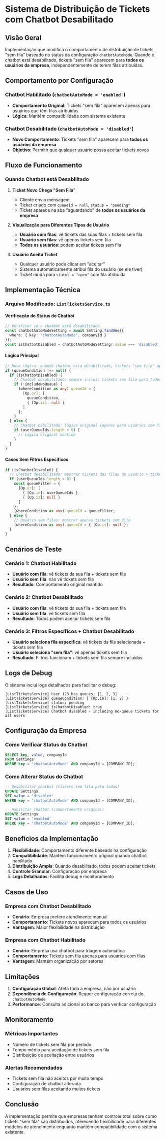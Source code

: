 # Sistema de Distribuição de Tickets com Chatbot Desabilitado

## Visão Geral

Implementação que modifica o comportamento de distribuição de tickets "sem fila" baseado no status da configuração `chatbotAutoMode`. Quando o chatbot está desabilitado, tickets "sem fila" aparecem para **todos os usuários da empresa**, independentemente de terem filas atribuídas.

## Comportamento por Configuração

### Chatbot Habilitado (`chatbotAutoMode = 'enabled'`)
- **Comportamento Original**: Tickets "sem fila" aparecem apenas para usuários que têm filas atribuídas
- **Lógica**: Mantém compatibilidade com sistema existente

### Chatbot Desabilitado (`chatbotAutoMode = 'disabled'`)
- **Novo Comportamento**: Tickets "sem fila" aparecem para **todos os usuários da empresa**
- **Objetivo**: Permitir que qualquer usuário possa aceitar tickets novos

## Fluxo de Funcionamento

### Quando Chatbot está Desabilitado

1. **Ticket Novo Chega "Sem Fila"**
   - Cliente envia mensagem
   - Ticket criado com `queueId = null`, `status = "pending"`
   - Ticket aparece na aba "aguardando" de **todos os usuários da empresa**

2. **Visualização para Diferentes Tipos de Usuário**
   - **Usuário com filas**: vê tickets das suas filas + tickets sem fila
   - **Usuário sem filas**: vê apenas tickets sem fila
   - **Todos os usuários**: podem aceitar tickets sem fila

3. **Usuário Aceita Ticket**
   - Qualquer usuário pode clicar em "aceitar"
   - Sistema automaticamente atribui fila do usuário (se ele tiver)
   - Ticket muda para `status = "open"` com fila atribuída

## Implementação Técnica

### Arquivo Modificado: `ListTicketsService.ts`

#### Verificação do Status do Chatbot
```typescript
// Verificar se o chatbot está desabilitado
const chatbotAutoModeSetting = await Setting.findOne({
  where: { key: "chatbotAutoMode", companyId }
});
const isChatbotDisabled = chatbotAutoModeSetting?.value === 'disabled';
```

#### Lógica Principal
```typescript
// Nova lógica: quando chatbot está desabilitado, tickets "sem fila" aparecem para TODOS os usuários
if (queueCondition !== null) {
  if (isChatbotDisabled) {
    // Chatbot desabilitado: sempre incluir tickets sem fila para todos os usuários
    if (!includeNoQueue) {
      (whereCondition as any).queueId = {
        [Op.or]: [
          queueCondition,
          { [Op.is]: null }
        ]
      };
    }
  } else {
    // Chatbot habilitado: lógica original (apenas para usuários com filas)
    if (userQueueIds.length > 0) {
      // Lógica original mantida
    }
  }
}
```

#### Casos Sem Filtros Específicos
```typescript
if (isChatbotDisabled) {
  // Chatbot desabilitado: mostrar tickets das filas do usuário + tickets sem fila (para todos)
  if (userQueueIds.length > 0) {
    const queueFilter = { 
      [Op.or]: [
        { [Op.in]: userQueueIds }, 
        { [Op.is]: null }
      ] 
    };
    (whereCondition as any).queueId = queueFilter;
  } else {
    // Usuário sem filas: mostrar apenas tickets sem fila
    (whereCondition as any).queueId = { [Op.is]: null };
  }
}
```

## Cenários de Teste

### Cenário 1: Chatbot Habilitado
- **Usuário com fila**: vê tickets da sua fila + tickets sem fila
- **Usuário sem fila**: não vê tickets sem fila
- **Resultado**: Comportamento original mantido

### Cenário 2: Chatbot Desabilitado
- **Usuário com fila**: vê tickets da sua fila + tickets sem fila
- **Usuário sem fila**: vê tickets sem fila
- **Resultado**: Todos podem aceitar tickets sem fila

### Cenário 3: Filtros Específicos + Chatbot Desabilitado
- **Usuário seleciona fila específica**: vê tickets da fila selecionada + tickets sem fila
- **Usuário seleciona "sem fila"**: vê apenas tickets sem fila
- **Resultado**: Filtros funcionam + tickets sem fila sempre incluídos

## Logs de Debug

O sistema inclui logs detalhados para facilitar o debug:

```
[ListTicketsService] User 123 has queues: [1, 2, 3]
[ListTicketsService] queueCondition: { [Op.in]: [1, 2] }
[ListTicketsService] status: pending
[ListTicketsService] isChatbotDisabled: true
[ListTicketsService] Chatbot disabled - including no-queue tickets for all users
```

## Configuração da Empresa

### Como Verificar Status do Chatbot
```sql
SELECT key, value, companyId 
FROM Settings 
WHERE key = 'chatbotAutoMode' AND companyId = [COMPANY_ID];
```

### Como Alterar Status do Chatbot
```sql
-- Desabilitar chatbot (tickets sem fila para todos)
UPDATE Settings 
SET value = 'disabled' 
WHERE key = 'chatbotAutoMode' AND companyId = [COMPANY_ID];

-- Habilitar chatbot (comportamento original)
UPDATE Settings 
SET value = 'enabled' 
WHERE key = 'chatbotAutoMode' AND companyId = [COMPANY_ID];
```

## Benefícios da Implementação

1. **Flexibilidade**: Comportamento diferente baseado na configuração
2. **Compatibilidade**: Mantém funcionamento original quando chatbot habilitado
3. **Distribuição Ampla**: Quando desabilitado, todos podem aceitar tickets
4. **Controle Granular**: Configuração por empresa
5. **Logs Detalhados**: Facilita debug e monitoramento

## Casos de Uso

### Empresa com Chatbot Desabilitado
- **Cenário**: Empresa prefere atendimento manual
- **Comportamento**: Tickets novos aparecem para todos os usuários
- **Vantagem**: Maior flexibilidade na distribuição

### Empresa com Chatbot Habilitado
- **Cenário**: Empresa usa chatbot para triagem automática
- **Comportamento**: Tickets sem fila apenas para usuários com filas
- **Vantagem**: Mantém organização por setores

## Limitações

1. **Configuração Global**: Afeta toda a empresa, não por usuário
2. **Dependência de Configuração**: Requer configuração correta do `chatbotAutoMode`
3. **Performance**: Consulta adicional ao banco para verificar configuração

## Monitoramento

### Métricas Importantes
- Número de tickets sem fila por período
- Tempo médio para aceitação de tickets sem fila
- Distribuição de aceitação entre usuários

### Alertas Recomendados
- Tickets sem fila não aceitos por muito tempo
- Configuração de chatbot alterada
- Usuários sem filas aceitando muitos tickets

## Conclusão

A implementação permite que empresas tenham controle total sobre como tickets "sem fila" são distribuídos, oferecendo flexibilidade para diferentes modelos de atendimento enquanto mantém compatibilidade com o sistema existente.